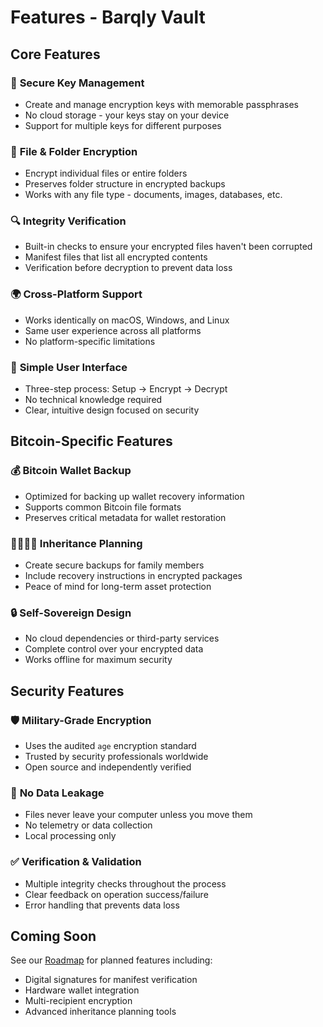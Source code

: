 # Features - Barqly Vault

## Core Features

### 🔐 **Secure Key Management**
- Create and manage encryption keys with memorable passphrases
- No cloud storage - your keys stay on your device
- Support for multiple keys for different purposes

### 📁 **File & Folder Encryption**
- Encrypt individual files or entire folders
- Preserves folder structure in encrypted backups
- Works with any file type - documents, images, databases, etc.

### 🔍 **Integrity Verification**
- Built-in checks to ensure your encrypted files haven't been corrupted
- Manifest files that list all encrypted contents
- Verification before decryption to prevent data loss

### 🌍 **Cross-Platform Support**
- Works identically on macOS, Windows, and Linux
- Same user experience across all platforms
- No platform-specific limitations

### 🚀 **Simple User Interface**
- Three-step process: Setup → Encrypt → Decrypt
- No technical knowledge required
- Clear, intuitive design focused on security

## Bitcoin-Specific Features

### 💰 **Bitcoin Wallet Backup**
- Optimized for backing up wallet recovery information
- Supports common Bitcoin file formats
- Preserves critical metadata for wallet restoration

### 👨‍👩‍👧‍👦 **Inheritance Planning**
- Create secure backups for family members
- Include recovery instructions in encrypted packages
- Peace of mind for long-term asset protection

### 🔒 **Self-Sovereign Design**
- No cloud dependencies or third-party services
- Complete control over your encrypted data
- Works offline for maximum security

## Security Features

### 🛡️ **Military-Grade Encryption**
- Uses the audited `age` encryption standard
- Trusted by security professionals worldwide
- Open source and independently verified

### 🚫 **No Data Leakage**
- Files never leave your computer unless you move them
- No telemetry or data collection
- Local processing only

### ✅ **Verification & Validation**
- Multiple integrity checks throughout the process
- Clear feedback on operation success/failure
- Error handling that prevents data loss

## Coming Soon

See our [Roadmap](Roadmap.md) for planned features including:
- Digital signatures for manifest verification
- Hardware wallet integration
- Multi-recipient encryption
- Advanced inheritance planning tools 